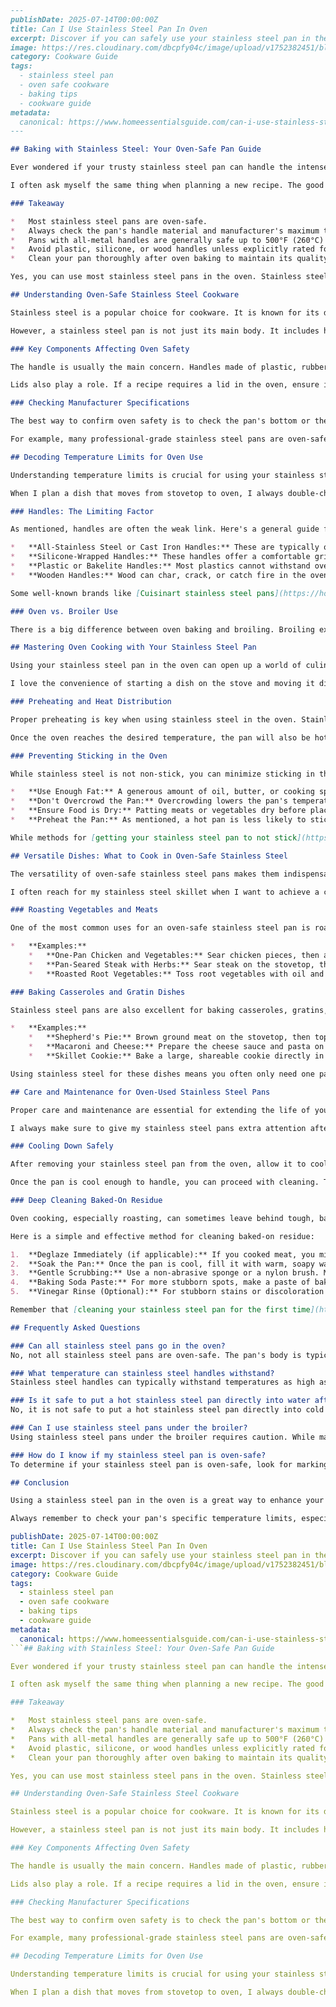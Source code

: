 ```markdown
---
publishDate: 2025-07-14T00:00:00Z
title: Can I Use Stainless Steel Pan In Oven
excerpt: Discover if you can safely use your stainless steel pan in the oven. Learn about temperature limits, handle materials, and tips for oven-safe cooking and baking.
image: https://res.cloudinary.com/dbcpfy04c/image/upload/v1752382451/blog_image_1752382451_hmlfgz.webp
category: Cookware Guide
tags:
  - stainless steel pan
  - oven safe cookware
  - baking tips
  - cookware guide
metadata:
  canonical: https://www.homeessentialsguide.com/can-i-use-stainless-steel-pan-in-oven
---

## Baking with Stainless Steel: Your Oven-Safe Pan Guide

Ever wondered if your trusty stainless steel pan can handle the intense heat of your oven? It's a common question for home cooks. Many kitchen tasks start on the stovetop and finish baking in the oven. Knowing if your cookware can make this transition safely is important.

I often ask myself the same thing when planning a new recipe. The good news is that most stainless steel pans are indeed oven-safe. However, there are important details to check before you put your pan inside a hot oven. This guide will walk you through everything you need to know. We will cover temperature limits, handle materials, and best practices for oven use. You will also learn how to care for your stainless steel pan after baking.

### Takeaway

*   Most stainless steel pans are oven-safe.
*   Always check the pan's handle material and manufacturer's maximum temperature rating.
*   Pans with all-metal handles are generally safe up to 500°F (260°C) or higher.
*   Avoid plastic, silicone, or wood handles unless explicitly rated for oven use.
*   Clean your pan thoroughly after oven baking to maintain its quality.

Yes, you can use most stainless steel pans in the oven. Stainless steel itself is a metal and handles high temperatures well. The critical factor is the pan's handle material and any other components. Always check the manufacturer's instructions for the specific maximum oven-safe temperature. This ensures safe and effective cooking.

## Understanding Oven-Safe Stainless Steel Cookware

Stainless steel is a popular choice for cookware. It is known for its durability, even heating, and non-reactive surface. These qualities make it a great option for many cooking methods. When it comes to oven use, the material of the pan body itself is rarely an issue. Stainless steel can withstand very high temperatures without melting or deforming.

However, a stainless steel pan is not just its main body. It includes handles, lids, and sometimes non-stick coatings. These additional parts determine if the entire pan is oven-safe. You need to consider all components before putting your pan in a hot oven. This knowledge helps you cook safely and protect your cookware. Many people ask, "Can my stainless steel pan go in the oven?" The answer typically depends on these smaller details.

### Key Components Affecting Oven Safety

The handle is usually the main concern. Handles made of plastic, rubber, or wood are not suitable for high oven temperatures. These materials can melt, crack, or even catch fire. Handles made entirely of stainless steel, cast iron, or other oven-safe metals are ideal. They can withstand the same high heat as the pan's body. Some pans have silicone-wrapped handles. These might be oven-safe up to a certain temperature, but it is important to verify.

Lids also play a role. If a recipe requires a lid in the oven, ensure it is also oven-safe. Glass lids often have plastic or silicone knobs that can melt. All-metal lids are generally safe. Understanding these parts helps you confidently use your [stainless steel pan in the oven](https://homeessentialsguide.com/can-stainless-steel-pan-be-used-in-oven).

### Checking Manufacturer Specifications

The best way to confirm oven safety is to check the pan's bottom or the manufacturer's website. Most quality cookware brands provide specific temperature ratings. This rating tells you the maximum temperature the pan can safely endure. Pans designed for both stovetop and oven use often state "oven-safe up to XXX°F (YYY°C)." If you cannot find this information, it is safer to avoid oven use. This prevents damage to your pan or, worse, a fire hazard.

For example, many professional-grade stainless steel pans are oven-safe up to 500°F (260°C). Some can even go higher. Always prioritize safety. Read the instructions carefully.

## Decoding Temperature Limits for Oven Use

Understanding temperature limits is crucial for using your stainless steel pan in the oven. Not all oven-safe ratings are the same. A pan might be oven-safe at 350°F (175°C) but not at 500°F (260°C). This difference often comes down to the handle or other attached materials. Knowing these limits helps you use your cookware correctly. It protects your pan from damage and ensures your food cooks properly.

When I plan a dish that moves from stovetop to oven, I always double-check the pan's limits. This simple step prevents a lot of trouble later. It is especially important for [baking with a stainless steel pan](https://homeessentialsguide.com/can-i-use-stainless-steel-pan-for-baking). Baking often involves consistent, moderate to high heat for extended periods.

### Handles: The Limiting Factor

As mentioned, handles are often the weak link. Here's a general guide for common handle materials:

*   **All-Stainless Steel or Cast Iron Handles:** These are typically oven-safe up to very high temperatures, often 500°F (260°C) or even 600°F (315°C). They are the most versatile for oven use.
*   **Silicone-Wrapped Handles:** These handles offer a comfortable grip. They are usually oven-safe, but their temperature limit is lower than all-metal handles. Common ratings are 350°F (175°C) to 400°F (200°C). Always verify the specific rating for your pan.
*   **Plastic or Bakelite Handles:** Most plastics cannot withstand oven temperatures. They will melt, warp, or release harmful fumes. If your pan has plastic handles, it is generally not oven-safe. Bakelite is a heat-resistant plastic, but it still has limits, usually around 350°F (175°C).
*   **Wooden Handles:** Wood can char, crack, or catch fire in the oven. Pans with wooden handles are strictly for stovetop use unless the handle is removable.

Some well-known brands like [Cuisinart stainless steel pans](https://homeessentialsguide.com/can-i-put-my-cuisinart-stainless-steel-pan-in-the-oven) or [Viking stainless steel pans](https://homeessentialsguide.com/can-viking-stainless-steel-pan-go-in-oven) are designed with oven safety in mind. They often feature all-metal construction. This allows for high oven-safe ratings, making them versatile kitchen tools.

### Oven vs. Broiler Use

There is a big difference between oven baking and broiling. Broiling exposes the pan to direct, intense heat from the top element. This heat is much more concentrated and hotter than general oven temperatures. While a pan might be oven-safe at 500°F (260°C), it might not be suitable for broiling. Direct broiler heat can damage pan finishes or cause warping. Always check if your pan is specifically rated for broiler use. If not specified, avoid it.

## Mastering Oven Cooking with Your Stainless Steel Pan

Using your stainless steel pan in the oven can open up a world of culinary possibilities. It allows you to sear meats on the stovetop and then finish them in the oven. This creates dishes that are perfectly browned on the outside and tender inside. Mastering this transition requires a few simple techniques. These techniques ensure your food cooks evenly and prevents sticking.

I love the convenience of starting a dish on the stove and moving it directly to the oven. It reduces cleanup and saves time. Stainless steel pans are excellent for this multi-stage cooking. Their ability to retain and distribute heat makes them perfect for various oven recipes.

### Preheating and Heat Distribution

Proper preheating is key when using stainless steel in the oven. Stainless steel conducts heat well, but it needs time to reach a consistent temperature. Preheating your pan in the oven ensures even cooking from the start. Place your empty, oven-safe stainless steel pan in the cold oven. Then, turn on the oven and let it preheat. This allows the pan to gradually heat up with the oven.

Once the oven reaches the desired temperature, the pan will also be hot. This even heat helps food cook uniformly. It prevents hot spots that can lead to unevenly cooked or burned areas. Using a preheated pan is essential for achieving a good sear if you are finishing a stovetop-seared item in the oven.

### Preventing Sticking in the Oven

While stainless steel is not non-stick, you can minimize sticking in the oven. This is especially true for foods like roasted vegetables or meats. Here are a few tips:

*   **Use Enough Fat:** A generous amount of oil, butter, or cooking spray creates a barrier. This barrier helps prevent food from adhering to the pan surface.
*   **Don't Overcrowd the Pan:** Overcrowding lowers the pan's temperature and steams the food. This can cause sticking and prevent browning. Give your food space to breathe.
*   **Ensure Food is Dry:** Patting meats or vegetables dry before placing them in the pan helps them brown better. It also reduces sticking. Moisture creates steam, which can make food stick.
*   **Preheat the Pan:** As mentioned, a hot pan is less likely to stick. Food releases more easily from a properly preheated surface.

While methods for [getting your stainless steel pan to not stick](https://homeessentialsguide.com/how-to-get-your-stainless-steel-pan-to-not-stick) are often discussed for stovetop cooking, many principles apply to oven use as well. Ensuring proper lubrication and adequate spacing are universal practices for preventing sticking.

## Versatile Dishes: What to Cook in Oven-Safe Stainless Steel

The versatility of oven-safe stainless steel pans makes them indispensable in any kitchen. From searing and roasting to baking casseroles, these pans handle a wide range of recipes. Their ability to move seamlessly from stovetop to oven makes them perfect for complex dishes. You can create delicious meals with less effort and fewer dirty dishes. This really expands your cooking capabilities.

I often reach for my stainless steel skillet when I want to achieve a crispy skin on chicken or a perfectly roasted vegetable. The even heat distribution in the oven makes all the difference. It ensures every part of the dish cooks consistently.

### Roasting Vegetables and Meats

One of the most common uses for an oven-safe stainless steel pan is roasting. You can sear a piece of meat, like a steak or chicken thigh, on the stovetop to develop a beautiful crust. Then, transfer the pan directly to the oven to finish cooking it through. This method keeps the meat juicy on the inside while maintaining a flavorful exterior. Vegetables also roast beautifully in stainless steel. They get nicely caramelized and tender.

*   **Examples:**
    *   **One-Pan Chicken and Vegetables:** Sear chicken pieces, then add chopped potatoes, carrots, and onions to the pan. Finish roasting in the oven until chicken is cooked and vegetables are tender.
    *   **Pan-Seared Steak with Herbs:** Sear steak on the stovetop, then transfer to the oven to reach desired doneness. This ensures a perfect crust and juicy interior.
    *   **Roasted Root Vegetables:** Toss root vegetables with oil and seasonings. Roast in the stainless steel pan for even browning and tender results.

### Baking Casseroles and Gratin Dishes

Stainless steel pans are also excellent for baking casseroles, gratins, and even skillet desserts. Their robust construction can handle the long baking times and bubbling contents of these dishes. Unlike glass or ceramic, stainless steel heats up quickly and can often be placed on the stovetop afterward for easy serving.

*   **Examples:**
    *   **Shepherd's Pie:** Brown ground meat on the stovetop, then top with mashed potatoes and bake until golden brown.
    *   **Macaroni and Cheese:** Prepare the cheese sauce and pasta on the stovetop. Combine in the pan, top with breadcrumbs, and bake for a crispy finish.
    *   **Skillet Cookie:** Bake a large, shareable cookie directly in your oven-safe stainless steel skillet. Serve warm with ice cream.

Using stainless steel for these dishes means you often only need one pan for cooking and serving. This simplifies both the cooking process and cleanup. It highlights the true versatility of a good quality stainless steel pan.

## Care and Maintenance for Oven-Used Stainless Steel Pans

Proper care and maintenance are essential for extending the life of your stainless steel pans. This is especially true after they have been exposed to high oven temperatures. High heat can sometimes cause stubborn baked-on food. It can also create discoloration if not cleaned correctly. Taking the right steps ensures your pan remains functional and looks good for years.

I always make sure to give my stainless steel pans extra attention after oven use. It helps them perform their best every time. Cleaning them properly prevents food residue from accumulating and affecting future cooking. This also keeps them looking shiny and new.

### Cooling Down Safely

After removing your stainless steel pan from the oven, allow it to cool down gradually. Do not plunge a hot pan into cold water. This sudden temperature change can cause thermal shock. Thermal shock can warp the pan or even cause it to crack. Let the pan rest on a heat-safe surface, like a trivet or a cooling rack, for at least 15-20 minutes. The pan will cool down slowly and safely.

Once the pan is cool enough to handle, you can proceed with cleaning. This gradual cooling process is a simple but vital step. It helps maintain the structural integrity of your cookware.

### Deep Cleaning Baked-On Residue

Oven cooking, especially roasting, can sometimes leave behind tough, baked-on food particles. Do not use abrasive scrubbers or steel wool immediately. These can scratch the surface of your stainless steel pan.

Here is a simple and effective method for cleaning baked-on residue:

1.  **Deglaze Immediately (if applicable):** If you cooked meat, you might deglaze the pan on the stovetop while it's still warm. Add a little water, wine, or broth to lift stuck bits. This creates a flavorful sauce and helps with initial cleaning.
2.  **Soak the Pan:** Once the pan is cool, fill it with warm, soapy water. Let it soak for at least 30 minutes, or even overnight. This softens baked-on food.
3.  **Gentle Scrubbing:** Use a non-abrasive sponge or a nylon brush. Most softened food should come off easily.
4.  **Baking Soda Paste:** For more stubborn spots, make a paste of baking soda and a little water. Apply it to the residue and let it sit for 15-20 minutes. Then, gently scrub. Baking soda is a mild abrasive that is effective without scratching.
5.  **Vinegar Rinse (Optional):** For stubborn stains or discoloration (like heat tint), a little white vinegar can help. After cleaning, rinse the pan and then wipe it with a cloth dampened with vinegar. Rinse thoroughly afterward. This can also help in [how to clean stainless steel](https://homeessentialsguide.com/how-to-clean-stainless-steel) effectively.

Remember that [cleaning your stainless steel pan for the first time](https://homeessentialsguide.com/how-to-clean-stainless-steel-pan-for-the-first-time) is also important. This initial cleaning removes manufacturing residues. Regular, gentle cleaning after each use, especially after oven cooking, will keep your pan in excellent condition. This prevents build-up and maintains its performance.

## Frequently Asked Questions

### Can all stainless steel pans go in the oven?
No, not all stainless steel pans are oven-safe. The pan's body is typically fine, but the handles and lid components are the deciding factors. Pans with plastic, wooden, or low-temperature silicone handles cannot withstand high oven heat. Always check the manufacturer's specific temperature rating for your pan before oven use.

### What temperature can stainless steel handles withstand?
Stainless steel handles can typically withstand temperatures as high as the oven itself, often 500°F (260°C) or more. Handles made of other metals like cast iron also handle high heat. Silicone-wrapped handles usually have lower limits, often 350-400°F (175-200°C). Always confirm with your pan's specific instructions.

### Is it safe to put a hot stainless steel pan directly into water after oven use?
No, it is not safe to put a hot stainless steel pan directly into cold water after oven use. This drastic temperature change can cause thermal shock. Thermal shock can warp the pan or even lead to cracks. Always allow the pan to cool down naturally on a heat-safe surface before washing it.

### Can I use stainless steel pans under the broiler?
Using stainless steel pans under the broiler requires caution. While many are oven-safe, broilers emit intense, direct heat from above. This extreme heat can sometimes damage the pan's finish or cause warping. Only use your stainless steel pan under the broiler if the manufacturer explicitly states it is broiler-safe.

### How do I know if my stainless steel pan is oven-safe?
To determine if your stainless steel pan is oven-safe, look for markings on the pan's bottom. Check the manufacturer's user manual or visit their official website. They will specify the maximum oven-safe temperature. If no information is available, or if the pan has plastic or wooden components, assume it is not oven-safe.

## Conclusion

Using a stainless steel pan in the oven is a great way to enhance your cooking. Most stainless steel pans are oven-safe, making them incredibly versatile kitchen tools. You can effortlessly transition from searing on the stovetop to finishing a dish in the oven. This allows for beautifully cooked meals with minimal fuss.

Always remember to check your pan's specific temperature limits, especially concerning handle materials. Look for all-metal handles or verify the oven rating for silicone components. Prioritizing safety ensures both your pan's longevity and your cooking success. Embrace the full potential of your cookware. Start experimenting with oven-finished dishes in your [stainless steel pan](https://homeessentialsguide.com/can-my-stainless-steel-pan-go-in-the-oven). Happy cooking!
```
```yaml
publishDate: 2025-07-14T00:00:00Z
title: Can I Use Stainless Steel Pan In Oven
excerpt: Discover if you can safely use your stainless steel pan in the oven. Learn about temperature limits, handle materials, and tips for oven-safe cooking and baking.
image: https://res.cloudinary.com/dbcpfy04c/image/upload/v1752382451/blog_image_1752382451_hmlfgz.webp
category: Cookware Guide
tags:
  - stainless steel pan
  - oven safe cookware
  - baking tips
  - cookware guide
metadata:
  canonical: https://www.homeessentialsguide.com/can-i-use-stainless-steel-pan-in-oven
```## Baking with Stainless Steel: Your Oven-Safe Pan Guide

Ever wondered if your trusty stainless steel pan can handle the intense heat of your oven? It's a common question for home cooks. Many kitchen tasks start on the stovetop and finish baking in the oven. Knowing if your cookware can make this transition safely is important.

I often ask myself the same thing when planning a new recipe. The good news is that most stainless steel pans are indeed oven-safe. However, there are important details to check before you put your pan inside a hot oven. This guide will walk you through everything you need to know. We will cover temperature limits, handle materials, and best practices for oven use. You will also learn how to care for your stainless steel pan after baking.

### Takeaway

*   Most stainless steel pans are oven-safe.
*   Always check the pan's handle material and manufacturer's maximum temperature rating.
*   Pans with all-metal handles are generally safe up to 500°F (260°C) or higher.
*   Avoid plastic, silicone, or wood handles unless explicitly rated for oven use.
*   Clean your pan thoroughly after oven baking to maintain its quality.

Yes, you can use most stainless steel pans in the oven. Stainless steel itself is a metal and handles high temperatures well. The critical factor is the pan's handle material and any other components. Always check the manufacturer's instructions for the specific maximum oven-safe temperature. This ensures safe and effective cooking.

## Understanding Oven-Safe Stainless Steel Cookware

Stainless steel is a popular choice for cookware. It is known for its durability, even heating, and non-reactive surface. These qualities make it a great option for many cooking methods. When it comes to oven use, the material of the pan body itself is rarely an issue. Stainless steel can withstand very high temperatures without melting or deforming.

However, a stainless steel pan is not just its main body. It includes handles, lids, and sometimes non-stick coatings. These additional parts determine if the entire pan is oven-safe. You need to consider all components before putting your pan in a hot oven. This knowledge helps you cook safely and protect your cookware. Many people ask, "Can my stainless steel pan go in the oven?" The answer typically depends on these smaller details.

### Key Components Affecting Oven Safety

The handle is usually the main concern. Handles made of plastic, rubber, or wood are not suitable for high oven temperatures. These materials can melt, crack, or even catch fire. Handles made entirely of stainless steel, cast iron, or other oven-safe metals are ideal. They can withstand the same high heat as the pan's body. Some pans have silicone-wrapped handles. These might be oven-safe up to a certain temperature, but it is important to verify.

Lids also play a role. If a recipe requires a lid in the oven, ensure it is also oven-safe. Glass lids often have plastic or silicone knobs that can melt. All-metal lids are generally safe. Understanding these parts helps you confidently use your [stainless steel pan in the oven](https://homeessentialsguide.com/can-stainless-steel-pan-be-used-in-oven).

### Checking Manufacturer Specifications

The best way to confirm oven safety is to check the pan's bottom or the manufacturer's website. Most quality cookware brands provide specific temperature ratings. This rating tells you the maximum temperature the pan can safely endure. Pans designed for both stovetop and oven use often state "oven-safe up to XXX°F (YYY°C)." If you cannot find this information, it is safer to avoid oven use. This prevents damage to your pan or, worse, a fire hazard.

For example, many professional-grade stainless steel pans are oven-safe up to 500°F (260°C). Some can even go higher. Always prioritize safety. Read the instructions carefully.

## Decoding Temperature Limits for Oven Use

Understanding temperature limits is crucial for using your stainless steel pan in the oven. Not all oven-safe ratings are the same. A pan might be oven-safe at 350°F (175°C) but not at 500°F (260°C). This difference often comes down to the handle or other attached materials. Knowing these limits helps you use your cookware correctly. It protects your pan from damage and ensures your food cooks properly.

When I plan a dish that moves from stovetop to oven, I always double-check the pan's limits. This simple step prevents a lot of trouble later. It is especially important for [baking with a